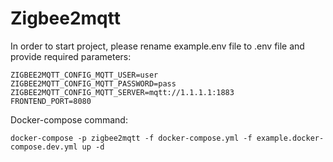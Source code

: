 # Zigbee2mqtt


In order to start project, please rename example.env file to .env file and provide required parameters:
```commandline
ZIGBEE2MQTT_CONFIG_MQTT_USER=user
ZIGBEE2MQTT_CONFIG_MQTT_PASSWORD=pass
ZIGBEE2MQTT_CONFIG_MQTT_SERVER=mqtt://1.1.1.1:1883
FRONTEND_PORT=8080
```

Docker-compose command: 
```commandline
docker-compose -p zigbee2mqtt -f docker-compose.yml -f example.docker-compose.dev.yml up -d
```
